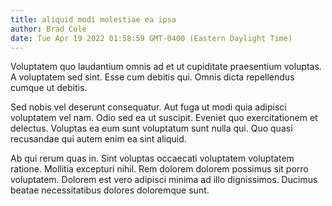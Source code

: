 ```yaml
---
title: aliquid modi molestiae ea ipsa
author: Brad Cole
date: Tue Apr 19 2022 01:58:59 GMT-0400 (Eastern Daylight Time)
---
```

Voluptatem quo laudantium omnis ad et ut cupiditate praesentium voluptas. A voluptatem sed sint. Esse cum debitis qui. Omnis dicta repellendus cumque ut debitis.

 Sed nobis vel deserunt consequatur. Aut fuga ut modi quia adipisci voluptatem vel nam. Odio sed ea ut suscipit. Eveniet quo exercitationem et delectus. Voluptas ea eum sunt voluptatum sunt nulla qui. Quo quasi recusandae qui autem enim ea sint aliquid.

 Ab qui rerum quas in. Sint voluptas occaecati voluptatem voluptatem ratione. Mollitia excepturi nihil. Rem dolorem dolorem possimus sit porro voluptatem. Dolorem est vero adipisci minima ad illo dignissimos. Ducimus beatae necessitatibus dolores doloremque sunt.